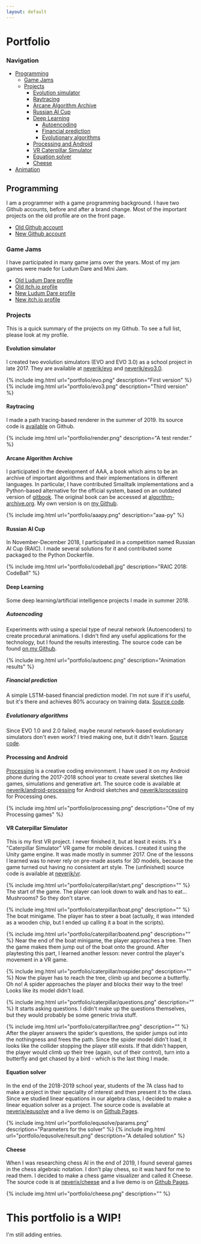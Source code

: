 ```yaml
---
layout: default
---
```

# Portfolio

### Navigation
* [Programming](#programming)
    * [Game Jams](#game-jams)
    * [Projects](#projects)
        * [Evolution simulator](#evolution-simulator)
        * [Raytracing](#raytracing)
        * [Arcane Algorithm Archive](#arcane-algorithm-archive)
        * [Russian AI Cup](#russian-ai-cup)
        * [Deep Learning](#deep-learning)
            * [Autoencoding](#autoencoding)
            * [Financial prediction](#financial-prediction)
            * [Evolutionary algorithms](#evolutionary-algorithms)
        * [Processing and Android](#processing-and-android)
        * [VR Caterpillar Simulator](#vr-caterpillar-simulator)
        * [Equation solver](#equation-solver)
        * [Cheese](#cheese)
* [Animation](#animation)

## Programming
I am a programmer with a game programming background. I have
two Github accounts, before and after a brand change. Most
of the important projects on the old profile are on the front
page.

* [Old Github account](https://github.com/neverik/)
* [New Github account](https://github.com/neverix/)

### Game Jams
I have participated in many game jams over the years. Most
of my jam games were made for Ludum Dare and Mini Jam.

* [Old Ludum Dare profile](https://ldjam.com/users/stepan-shabalin/)
* [Old itch.io profile](https://neverik.itch.io/)
* [New Ludum Dare profile](https://ldjam.com/users/neverix/)
* [New itch.io profile](https://neverix.itch.io/)

### Projects
This is a quick summary of the projects on my Github. To see a
full list, please look at my profile.

#### Evolution simulator
I created two evolution simulators (EVO and EVO 3.0) as a school
project in late 2017. They are available at [neverik/evo](https://github.com/neverik/evo)
and [neverik/evo3.0](https://github.com/neverik/evo_3.0).

{% include img.html url="portfolio/evo.png" description="First version" %}
{% include img.html url="portfolio/evo3.png" description="Third version" %}

#### Raytracing
I made a path tracing-based renderer in the summer of 2019.
Its source code is [available](https://github.com/neverix/pathcaster)
on Github.

{% include img.html url="portfolio/render.png" description="A test render." %}

#### Arcane Algorithm Archive
I participated in the development of AAA, a book which
aims to be an archive of important algorithms and their
implementations in different languages. In particular, I have
contributed Smalltalk implementations and a Python-based
alternative for the official system, based on an outdated
version of [gitbook](https://gitbook.io). The original book
can be accessed at [algorithm-archive.org](https://algorithm-archive.org).
My own version is on [my Github](https://github.com/neverix/aaa-py).

{% include img.html url="portfolio/aaapy.png" description="aaa-py" %}

#### Russian AI Cup
In November-December 2018, I participated in a competition
named Russian AI Cup (RAIC). I made several solutions for it
and contributed some packaged to the Python Dockerfile.

{% include img.html url="portfolio/codeball.jpg" description="RAIC 2018: CodeBall" %}

#### Deep Learning
Some deep learning/artificial intelligence projects I made in summer 2018.

##### Autoencoding
Experiments with using a special type of neural network (Autoencoders)
to create procedural animations. I didn't find any useful applications for 
the technology, but I found the results interesting. The source code can be found
[on my Github](https://github.com/Neverik/autoencoding).

{% include img.html url="portfolio/autoenc.png" description="Animation results" %}

##### Financial prediction
A simple LSTM-based financial prediction model. I'm not sure if it's
useful, but it's there and achieves 80% accuracy on training data.
[Source code](https://github.com/Neverik/finance).

##### Evolutionary algorithms
Since EVO 1.0 and 2.0 failed, maybe neural network-based evolutionary
simulators don't even work? I tried making one, but it didn't learn.
[Source code](https://github.com/Neverik/evolution).

#### Processing and Android
[Processing](https://processing.org) is a creative coding
environment. I have used it on my Android phone during the
2017-2018 school year to create several sketches like games,
simulations and generative art. The source code is available
at [neverik/android-processing](https://github.com/Neverik/android-processing)
for Android sketches and [neverik/processing](https://github.com/Neverik/processing)
for Processing ones.

{% include img.html url="portfolio/processing.png" description="One of my Processing games" %}

#### VR Caterpillar Simulator
This is my first VR project. I never finished it, but at
least it exists. It's a "Caterpillar Simulator" VR game
for mobile devices. I created it using the Unity game engine.
It was made mostly in summer 2017. One of the lessons I learned
was to never rely on pre-made assets for 3D models, because the
game turned out having no consistent art style. The (unfinished) source
code is available at [neverik/vr](https://github.com/Neverik/vr).

{% include img.html url="portfolio/caterpillar/start.png" description="" %}
The start of the game. The player can look down to walk and has to eat...
Mushrooms? So they don't starve.

{% include img.html url="portfolio/caterpillar/boat.png" description="" %}
The boat minigame. The player has to steer a boat (actually, it was
intended as a wooden chip, but I ended up calling it a boat in the
scripts).

{% include img.html url="portfolio/caterpillar/boatend.png" description="" %}
Near the end of the boat minigame, the player approaches a tree. Then the game
makes them jump out of the boat onto the ground. After playtesting this
part, I learned another lesson: never control the player's movement in a VR
game.

{% include img.html url="portfolio/caterpillar/nospider.png" description="" %}
Now the player has to reach the tree, climb up and become a butterfly. Oh no!
A spider approaches the player and blocks their way to the tree! Looks like
its model didn't load.

{% include img.html url="portfolio/caterpillar/questions.png" description="" %}
It starts asking questions. I didn't make up the questions themselves, but they
would probably be some generic trivia stuff.

{% include img.html url="portfolio/caterpillar/tree.png" description="" %}
After the player answers the spider's questions, the spider jumps out into
the nothingness and frees the path. Since the spider model didn't load,
it looks like the collider stopping the player still exists. If that didn't
happen, the player would climb up their tree (again, out of their control),
turn into a butterfly and get chased by a bird - which is the last thing
I made.

#### Equation solver
In the end of the 2018-2019 school year, students of the 7A class had
to make a project in their speciality of interest and then present it
to the class. Since we studied linear equations in our algebra class,
I decided to make a linear equation solver as a project. The source
code is available at [neverix/equsolve](https://github.com/neverix/equsolve)
and a live demo is on [Github Pages](https://neverix.github.io/equsolve).

{% include img.html url="portfolio/equsolve/params.png" description="Parameters for the solver" %}
{% include img.html url="portfolio/equsolve/result.png" description="A detailed solution" %}

#### Cheese
When I was researching chess AI in the end of 2019, I found several games
in the chess algebraic notation. I don't play chess, so it was hard for
me to read them. I decided to make a chess game visualizer and called it
Cheese. The source code is at [neverix/cheese](https://github.com/neverix/cheese)
and a live demo is on [Github Pages](https://neverix.github.io/cheese).

{% include img.html url="portfolio/cheese.png" description="" %}

# This portfolio is a WIP!
I'm still adding entries.
